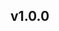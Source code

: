 ## v1.0.0
<? `${@include('./v1.0.0/alpha.6.md')}` ?>
<?!>
<? `${@include('./v1.0.0/alpha.5.md')}` ?>
<?!>
<? `${@include('./v1.0.0/alpha.4.md')}` ?>
<?!>
<? `${@include('./v1.0.0/alpha.3.md')}` ?>
<?!>
<? `${@include('./v1.0.0/alpha.2.md')}` ?>
<?!>
<? `${@include('./v1.0.0/alpha.1.md')}` ?>
<?!>
